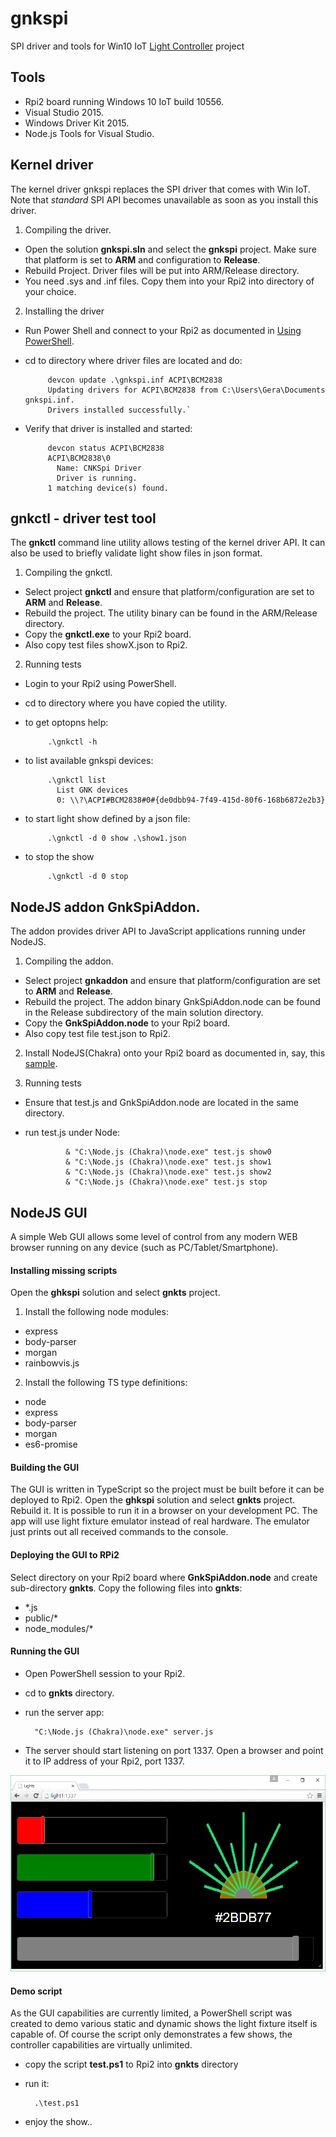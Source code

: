 # gnkspi
SPI driver and tools for Win10 IoT [Light Controller](https://www.hackster.io/gera_k/rpi2-win10-iot-based-light-controller-e73990) project 
## Tools
- Rpi2 board running Windows 10 IoT build 10556.
- Visual Studio 2015.
- Windows Driver Kit 2015.
- Node.js Tools for Visual Studio.

## Kernel driver
The kernel driver gnkspi replaces the SPI driver that comes with Win IoT. Note that _standard_ SPI API becomes unavailable as soon as you install this driver.

1. Compiling the driver.
 - Open the solution **gnkspi.sln** and select the **gnkspi** project. Make sure that platform is set to **ARM** and configuration to **Release**. 
 - Rebuild Project. Driver files will be put into ARM/Release directory. 
 - You need .sys and .inf files. Copy them into your Rpi2 into directory of your choice.

2. Installing the driver
 - Run Power Shell and connect to your Rpi2 as documented in [Using PowerShell](http://ms-iot.github.io/content/en-US/win10/samples/PowerShell.htm).
 - cd to directory where driver files are located and do:
 
			devcon update .\gnkspi.inf ACPI\BCM2838
			Updating drivers for ACPI\BCM2838 from C:\Users\Gera\Documents gnkspi.inf.
			Drivers installed successfully.`
    
 - Verify that driver is installed and started:
 
		   	devcon status ACPI\BCM2838
           	ACPI\BCM2838\0
              Name: CNKSpi Driver
              Driver is running.
           	1 matching device(s) found.
           
           
## gnkctl - driver test tool
The **gnkctl** command line utility allows testing of the kernel driver API. It can also be used to briefly validate light show files in json format.

1. Compiling the gnkctl.
 - Select project **gnkctl** and ensure that platform/configuration are set to **ARM** and **Release**.
 - Rebuild the project. The utility binary can be found in the ARM/Release directory.
 - Copy the **gnkctl.exe** to your Rpi2 board.
 - Also copy test files showX.json to Rpi2.
 
2. Running tests
 - Login to your Rpi2 using PowerShell.
 - cd to directory where you have copied the utility.
 - to get optopns help:
 
 			.\gnkctl -h

 - to list available gnkspi devices:
 
			.\gnkctl list
			  List GNK devices
			  0: \\?\ACPI#BCM2838#0#{de0dbb94-7f49-415d-80f6-168b6872e2b3}

 - to start light show defined by a json file:
 
			.\gnkctl -d 0 show .\show1.json

 - to stop the show
 
 			.\gnkctl -d 0 stop
            
## NodeJS addon GnkSpiAddon.
The addon provides driver API to JavaScript applications running under NodeJS.

1. Compiling the addon.
 - Select project **gnkaddon** and ensure that platform/configuration are set to **ARM** and **Release**.
 - Rebuild the project. The addon binary GnkSpiAddon.node can be found in the Release subdirectory of the main solution directory.
 - Copy the **GnkSpiAddon.node** to your Rpi2 board.
 - Also copy test file test.json to Rpi2.

2. Install NodeJS(Chakra) onto your Rpi2 board as documented in, say, this [sample](http://ms-iot.github.io/content/en-US/win10/samples/Nodejs.htm).

3. Running tests
 - Ensure that test.js and GnkSpiAddon.node are located in the same directory.
 - run test.js under Node:
 
 				& "C:\Node.js (Chakra)\node.exe" test.js show0
				& "C:\Node.js (Chakra)\node.exe" test.js show1
				& "C:\Node.js (Chakra)\node.exe" test.js show2
				& "C:\Node.js (Chakra)\node.exe" test.js stop

## NodeJS GUI
A simple Web GUI allows some level of control from any modern WEB browser running on any device (such as PC/Tablet/Smartphone).

#### Installing missing scripts
Open the **ghkspi** solution and select **gnkts** project.
 
1. Install the following node modules:
 - express
 - body-parser
 - morgan
 - rainbowvis.js
2. Install the following TS type definitions:
 - node
 - express
 - body-parser
 - morgan
 - es6-promise

#### Building the GUI
The GUI is written in TypeScript so the project must be built before it can be deployed to Rpi2. Open the **ghkspi** solution and select **gnkts** project. Rebuild it. It is possible to run it in a browser on your development PC. The app will use light fixture emulator instead of real hardware. The emulator just prints out all received commands to the console.

#### Deploying the GUI to RPi2
Select directory on your Rpi2 board where **GnkSpiAddon.node** and create sub-directory **gnkts**. Copy the following files into **gnkts**:

- *.js
- public/*
- node_modules/*

#### Running the GUI
- Open PowerShell session to your Rpi2.
- cd to **gnkts** directory.
- run the server app:
					
		"C:\Node.js (Chakra)\node.exe" server.js

- The server should start listening on port 1337. Open a browser and point it to IP address of your Rpi2, port 1337.

![](Readme2.png)

#### Demo script
As the GUI capabilities are currently limited, a PowerShell script was created to demo various static and dynamic shows the light fixture itself is capable of. Of course the script only demonstrates a few shows, the controller capabilities are virtually unlimited.

- copy the script **test.ps1** to Rpi2 into **gnkts** directory
- run it:

		.\test.ps1

- enjoy the show..
